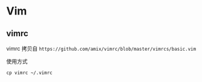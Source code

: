 # Vim

## vimrc

vimrc 拷贝自 `https://github.com/amix/vimrc/blob/master/vimrcs/basic.vim`

使用方式

    cp vimrc ~/.vimrc
